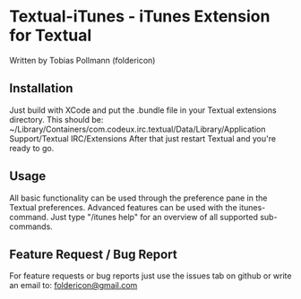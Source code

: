 Textual-iTunes - iTunes Extension for Textual
=============================================

Written by Tobias Pollmann (foldericon)

Installation
------------

Just build with XCode and put the .bundle file in your Textual extensions directory. 
This should be: ~/Library/Containers/com.codeux.irc.textual/Data/Library/Application Support/Textual IRC/Extensions
After that just restart Textual and you're ready to go.

Usage
-----

All basic functionality can be used through the preference pane in the Textual preferences.
Advanced features can be used with the itunes-command. Just type "/itunes help"
for an overview of all supported sub-commands.

Feature Request / Bug Report
----------------------------
 
For feature requests or bug reports just use the issues tab on github or write an email to:
foldericon@gmail.com